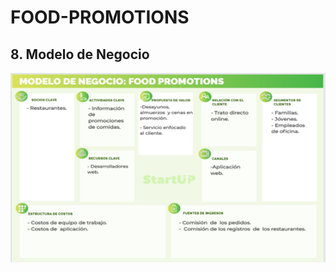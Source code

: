 # FOOD-PROMOTIONS

## 8. Modelo de Negocio

![picture 11](images/8d14afe185c12b87523ddabeae3922df7ac3dcff9841e31a3aaff68f7cc2b848.png)  

